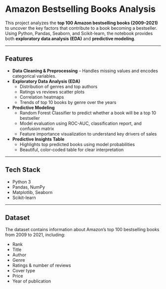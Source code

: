 # Amazon Bestselling Books Analysis

This project analyzes the **top 100 Amazon bestselling books (2009–2021)** to uncover the key factors that contribute to a book becoming a bestseller. Using Python, Pandas, Seaborn, and Scikit-learn, the notebook provides both **exploratory data analysis (EDA)** and **predictive modeling**.

---

## Features

- **Data Cleaning & Preprocessing** – Handles missing values and encodes categorical variables.
- **Exploratory Data Analysis (EDA)**  
  - Distribution of genres and top authors  
  - Ratings vs reviews scatter plots  
  - Correlation heatmaps  
  - Trends of top 10 books by genre over the years
- **Predictive Modeling**  
  - Random Forest Classifier to predict whether a book will be a top 10 bestseller  
  - Model evaluation using ROC-AUC, classification report, and confusion matrix  
  - Feature importance visualization to understand key drivers of sales
- **Predictive Insights Table**  
  - Highlights top predicted books using model probabilities  
  - Beautiful, color-coded table for clear interpretation

---

## Tech Stack

- Python 3  
- Pandas, NumPy  
- Matplotlib, Seaborn  
- Scikit-learn  

---

## Dataset

The dataset contains information about Amazon’s top 100 bestselling books from 2009 to 2021, including:

- Rank  
- Title  
- Author  
- Genre  
- Ratings & number of reviews  
- Cover type  
- Price  
- Year of publication  
